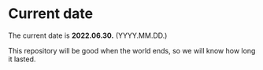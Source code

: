 # Current date

The current date is **2022.06.30.** (YYYY.MM.DD.)

This repository will be good when the world ends, so we will know how long it lasted.